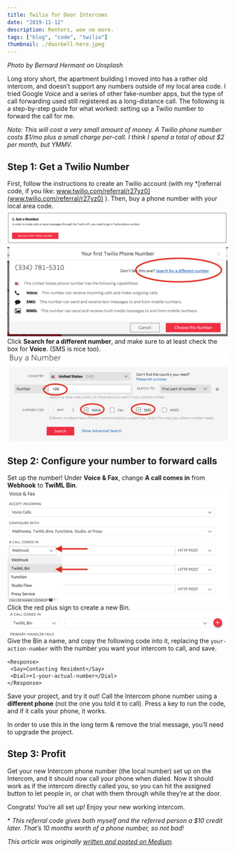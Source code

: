 ```yaml
---
title: Twilio for Door Intercoms
date: "2019-11-12"
description: Renters, woe no more.
tags: ["blog", "code", "twilio"]
thumbnail: ./doorbell-hero.jpeg
---
```

*Photo by Bernard Hermant on Unsplash*

Long story short, the apartment building I moved into has a rather old intercom, and doesn’t support any numbers outside of my local area code. I tried Google Voice and a series of other fake-number apps, but the type of call forwarding used still registered as a long-distance call. The following is a step-by-step guide for what worked: setting up a Twilio number to forward the call for me.

*Note: This will cost a very small amount of money. A Twilio phone number costs $1/mo plus a small charge per-call. I think I spend a total of about $2 per month, but YMMV.*

## Step 1: Get a Twilio Number
First, follow the instructions to create an Twilio account (with my \*[referral code, if you like: www.twilio.com/referral/r27yz0](www.twilio.com/referral/r27yz0) ). Then, buy a phone number with your local area code.
![Step 1: Get a Number](./step1-getnumber.png)
![Step 1a: Get a Number](./step1a-getnumber.png)
Click **Search for a different number**, and make sure to at least check the box for **Voice**. (SMS is nice too).
![Step 1b: Buy Number](./step1b-buynumber.png)
## Step 2: Configure your number to forward calls
Set up the number! Under **Voice & Fax**, change **A call comes in** from **Webhook** to **TwiML Bin**.
![Step 2: Configure Number](./step2-configurenumber.png)
Click the red plus sign to create a new Bin.
![Step 2: Create Bin](./step2a.png)
Give the Bin a name, and copy the following code into it, replacing the `your-action-number` with the number you want your intercom to call, and save.
```
<Response>
 <Say>Contacting Resident</Say>
 <Dial>+1-your-actual-number</Dial>
</Response>
```
Save your project, and try it out! Call the Intercom phone number using a **different phone** (not the one you told it to call). Press a key to run the code, and if it calls your phone, it works.

In order to use this in the long term & remove the trial message, you’ll need to upgrade the project.
## Step 3: Profit
Get your new Intercom phone number (the local number) set up on the Intercom, and it should now call your phone when dialed. Now it should work as if the intercom directly called you, so you can hit the assigned button to let people in, or chat with them through while they’re at the door.

Congrats! You’re all set up! Enjoy your new working intercom.

\* *This referral code gives both myself and the referred person a $10 credit later. That’s 10 months worth of a phone number, so not bad!*

*This article was originally [written and posted on Medium](https://medium.com/@leia.write/twilio-for-door-intercoms-b43416ddd69b).*

